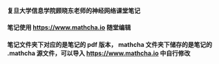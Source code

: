 #### 复旦大学信息学院顾晓东老师的神经网络课堂笔记
#### 笔记使用 https://www.mathcha.io 随堂编辑
#### 笔记文件夹下对应的是笔记的 pdf 版本， mathcha 文件夹下储存的是笔记的 .mathcha 源文件，可以导入 https://www.mathcha.io 中自行修改
